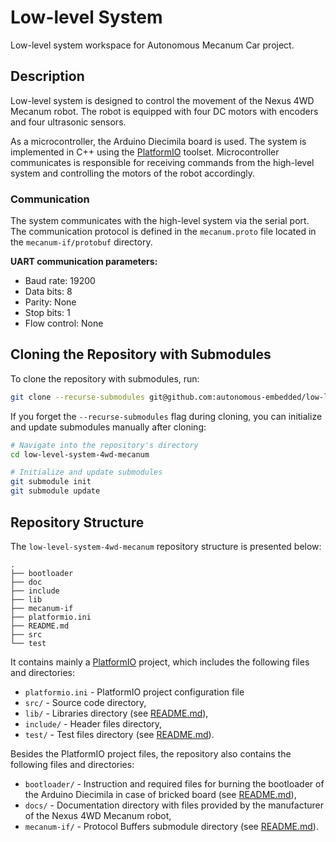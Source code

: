 # Low-level System

Low-level system workspace for Autonomous Mecanum Car project.

## Description

Low-level system is designed to control the movement of the Nexus 4WD Mecanum robot. The robot is equipped with four DC motors with encoders and four ultrasonic sensors.

As a microcontroller, the Arduino Diecimila board is used. The system is implemented in C++ using the [PlatformIO](https://platformio.org/) toolset.
Microcontroller communicates is responsible for receiving commands from the high-level system and controlling the motors of the robot accordingly.

### Communication
The system communicates with the high-level system via the serial port. The communication protocol is defined in the `mecanum.proto` file located in the `mecanum-if/protobuf` directory.

**UART communication parameters:**
- Baud rate: 19200
- Data bits: 8
- Parity: None
- Stop bits: 1
- Flow control: None

## Cloning the Repository with Submodules

To clone the repository with submodules, run: 
```bash 
git clone --recurse-submodules git@github.com:autonomous-embedded/low-level-system-4wd-mecanum.git
```

If you forget the `--recurse-submodules` flag during cloning, you can initialize and update submodules manually after cloning:
```bash
# Navigate into the repository's directory
cd low-level-system-4wd-mecanum

# Initialize and update submodules
git submodule init
git submodule update
```

## Repository Structure

The `low-level-system-4wd-mecanum` repository structure is presented below:
```
.
├── bootloader
├── doc
├── include
├── lib
├── mecanum-if
├── platformio.ini
├── README.md
├── src
└── test
```

It contains mainly a [PlatformIO](https://platformio.org/) project, which includes the following files and directories:
- `platformio.ini` - PlatformIO project configuration file
- `src/` - Source code directory,
- `lib/` - Libraries directory (see [README.md](lib/README.md)),
- `include/` - Header files directory,
- `test/` - Test files directory (see [README.md](test/README.md)).

Besides the PlatformIO project files, the repository also contains the following files and directories:
- `bootloader/` - Instruction and required files for burning the bootloader of the Arduino Diecimila in case of bricked board (see [README.md](bootloader/README.md)),
- `docs/` - Documentation directory with files provided by the manufacturer of the Nexus 4WD Mecanum robot,
- `mecanum-if/` - Protocol Buffers submodule directory (see [README.md](mecanum-if/README.md)).

